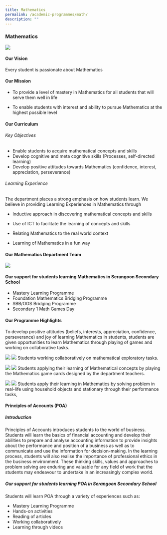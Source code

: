 ```yaml
---
title: Mathematics
permalink: /academic-programmes/math/
description: ""
---
```

### Mathematics

![](/images/maths_house3.jpg)

#### Our Vision
Every student is passionate about Mathematics

#### Our Mission
*   To provide a level of mastery in Mathematics for all students that will serve them well in life  
    
*   To enable students with interest and ability to pursue Mathematics at the highest possible level

#### Our Curriculum
###### Key Objectives
*   Enable students to acquire mathematical concepts and skills
*   Develop cognitive and meta cognitive skills (Processes, self-directed learning)
*   Develop positive attitudes towards Mathematics (confidence, interest, appreciation, perseverance)

###### Learning Experience
The department places a strong emphasis on how students learn. We believe in providing Learning Experiences in Mathematics through
*   Inductive approach in discovering mathematical concepts and skills  
    
*   Use of ICT to facilitate the learning of concepts and skills 
*   Relating Mathematics to the real world context 
*   Learning of Mathematics in a fun way

#### Our Mathematics Department Team
![](/images/Name%20List%20of%20Math%20Dept_06.jpg)

#### Our support for students learning Mathematics in Serangoon Secondary School
* Mastery Learning Programme
* Foundation Mathematics Bridging Programme
* SBB/OOS Bridging Programme
* Secondary 1 Math Games Day

#### Our Programme Highlights

To develop positive attitudes (beliefs, interests, appreciation, confidence, perseverance) and joy of learning Mathematics in students, students are given opportunities to learn Mathematics through playing of games and working on collaborative tasks.

![](/images/Programme_01.jpg)
![](/images/Programme_02.jpg)
Students working collaboratively on mathematical exploratory tasks.

![](/images/Programme_03.jpg)
![](/images/Programme_04.jpg)
Students applying their learning of Mathematical concepts by playing the Mathematics game cards designed by the department teachers.

![](/images/programme_05.jpg)
![](/images/programme_06.jpg)
Students apply their learning in Mathematics by solving problem in real-life using household objects and stationary through their performance tasks,

#### Principles of Accounts (POA)
##### Introduction
Principles of Accounts introduces students to the world of business. Students will learn the basics of financial accounting and develop their abilities to prepare and analyse accounting information to provide insights about the performance and position of a business as well as to communicate and use the information for decision-making. In the learning process, students will also realise the importance of professional ethics in the business environment. These thinking skills, values and approaches to problem solving are enduring and valuable for any field of work that the students may endeavour to undertake in an increasingly complex world.

##### Our support for students learning POA in Serangoon Secondary School
Students will learn POA through a variety of experiences such as:
* Mastery Learning Programme
* Hands-on activities
* Reading of articles
* Working collaboratively
* Learning through videos